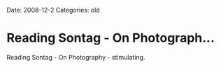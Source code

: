 Date: 2008-12-2
Categories: old

# Reading Sontag - On Photograph...

Reading Sontag - On Photography - stimulating.
